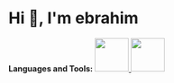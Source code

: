 # Hi 👋, I'm ebrahim



**Languages and Tools:**
 <span>
      <a href="https://skillicons.dev">
        <img
          width="60px"
          height="60px"
          src="https://user-images.githubusercontent.com/25181517/121405384-444d7300-c95d-11eb-959f-913020d3bf90.png"
        />
      </a>
    </span>
 <span>
      <a href="https://skillicons.dev">
        <img
          width="60px"
          height="60px"
          src="https://user-images.githubusercontent.com/25181517/121405384-444d7300-c95d-11eb-959f-913020d3bf90.png"
        />
      </a>
    </span>

   
   







